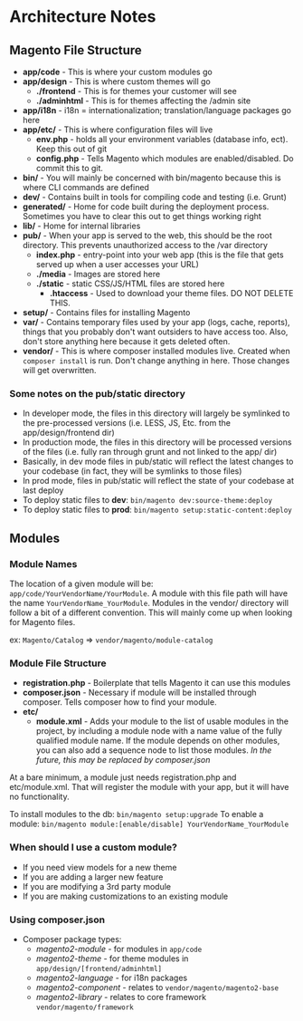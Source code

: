 # Architecture Notes

## Magento File Structure
- **app/code** - This is where your custom modules go
- **app/design** - This is where custom themes will go
  - **./frontend** - This is for themes your customer will see
  - **./adminhtml** - This is for themes affecting the /admin site
- **app/i18n** - i18n = internationalization; translation/language packages go here
- **app/etc/** - This is where configuration files will live
  - **env.php** - holds all your environment variables (database info, ect). Keep this out of git
  - **config.php** - Tells Magento which modules are enabled/disabled. Do commit this to git.
- **bin/** - You will mainly be concerned with bin/magento because this is where CLI commands are defined
- **dev/** - Contains built in tools for compiling code and testing (i.e. Grunt)
- **generated/** - Home for code built during the deployment process. Sometimes you have to clear this out to get things working right
- **lib/** - Home for internal libraries
- **pub/** - When your app is served to the web, this should be the root directory. This prevents unauthorized access to the /var directory
  - **index.php** - entry-point into your web app (this is the file that gets served up when a user accesses your URL)
  - **./media** - Images are stored here
  - **./static** - static CSS/JS/HTML files are stored here
    - **.htaccess** - Used to download your theme files. DO NOT DELETE THIS.
- **setup/** - Contains files for installing Magento
- **var/** - Contains temporary files used by your app (logs, cache, reports), things that you probably don't want outsiders to have access too. Also, don't store anything here because it gets deleted often.
- **vendor/** - This is where composer installed modules live. Created when `composer install` is run. Don't change anything in here. Those changes will get overwritten.

### Some notes on the pub/static directory
- In developer mode, the files in this directory will largely be symlinked to the pre-processed versions (i.e. LESS, JS, Etc. from the app/design/frontend dir)
- In production mode, the files in this directory will be processed versions of the files (i.e. fully ran through grunt and not linked to the app/ dir)
- Basically, in dev mode files in pub/static will reflect the latest changes to your codebase (in fact, they will be symlinks to those files)
- In prod mode, files in pub/static will reflect the state of your codebase at last deploy
- To deploy static files to **dev**: `bin/magento dev:source-theme:deploy`
- To deploy static files to **prod**: `bin/magento setup:static-content:deploy`

## Modules

### Module Names
The location of a given module will be: `app/code/YourVendorName/YourModule`. 
A module with this file path will have the name `YourVendorName_YourModule`. 
Modules in the vendor/ directory will follow a bit of a different convention. 
This will mainly come up when looking for Magento files.

ex: `Magento/Catalog` => `vendor/magento/module-catalog`

### Module File Structure
- **registration.php** - Boilerplate that tells Magento it can use this modules
- **composer.json** - Necessary if module will be installed through composer. Tells composer how to find your module.
- **etc/** 
  - **module.xml** - Adds your module to the list of usable modules in the project, by including a module node with a name value of the fully qualified module name. If the module depends on other modules, you can also add a sequence node to list those modules. *In the future, this may be replaced by composer.json*

At a bare minimum, a module just needs registration.php and etc/module.xml. That will register the module with your app, but it will have no functionality.

To install modules to the db: `bin/magento setup:upgrade`
To enable a module: `bin/magento module:[enable/disable] YourVendorName_YourModule`

### When should I use a custom module?
- If you need view models for a new theme
- If you are adding a larger new feature
- If you are modifying a 3rd party module
- If you are making customizations to an existing module

### Using composer.json 
- Composer package types:
  - *magento2-module* - for modules in `app/code`
  - *magento2-theme* - for theme modules in `app/design/[frontend/adminhtml]`
  - *magento2-language* - for i18n packages
  - *magento2-component* - relates to `vendor/magento/magento2-base`
  - *magento2-library* - relates to core framework `vendor/magento/framework`